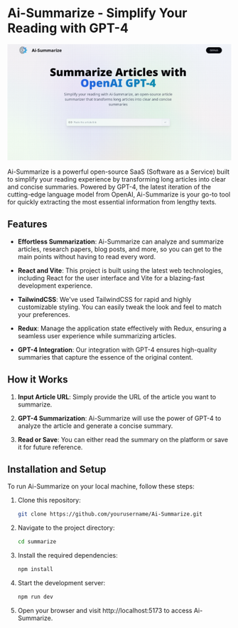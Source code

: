 # Ai-Summarize - Simplify Your Reading with GPT-4

<p align="center">
  <img src=".github/images/cover.png">
  <br />
</p>

Ai-Summarize is a powerful open-source SaaS (Software as a Service) built to simplify your reading experience by transforming long articles into clear and concise summaries. Powered by GPT-4, the latest iteration of the cutting-edge language model from OpenAI, Ai-Summarize is your go-to tool for quickly extracting the most essential information from lengthy texts.

## Features

- **Effortless Summarization**: Ai-Summarize can analyze and summarize articles, research papers, blog posts, and more, so you can get to the main points without having to read every word.

- **React and Vite**: This project is built using the latest web technologies, including React for the user interface and Vite for a blazing-fast development experience.

- **TailwindCSS**: We've used TailwindCSS for rapid and highly customizable styling. You can easily tweak the look and feel to match your preferences.

- **Redux**: Manage the application state effectively with Redux, ensuring a seamless user experience while summarizing articles.

- **GPT-4 Integration**: Our integration with GPT-4 ensures high-quality summaries that capture the essence of the original content.

## How it Works

1. **Input Article URL**: Simply provide the URL of the article you want to summarize.

2. **GPT-4 Summarization**: Ai-Summarize will use the power of GPT-4 to analyze the article and generate a concise summary.

3. **Read or Save**: You can either read the summary on the platform or save it for future reference.

## Installation and Setup

To run Ai-Summarize on your local machine, follow these steps:

1. Clone this repository:
   ```bash
   git clone https://github.com/yourusername/Ai-Summarize.git

2. Navigate to the project directory:
   ```bash
   cd summarize

3. Install the required dependencies:
   ```bash
   npm install

4. Start the development server:
   ```bash
   npm run dev

5. Open your browser and visit http://localhost:5173 to access Ai-Summarize.